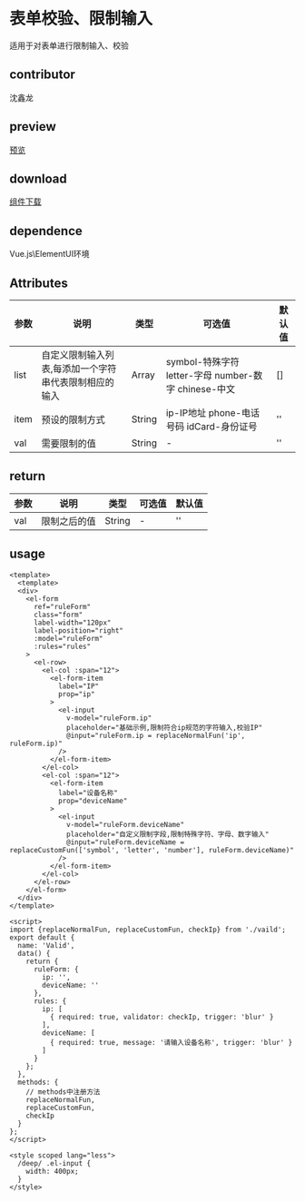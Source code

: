 # 表单校验、限制输入
适用于对表单进行限制输入、校验
## contributor
沈鑫龙
## preview
[预览](./index.html#/demo/valid)
## download
[组件下载](./js/html/com-valid.zip)
## dependence
Vue.js\ElementUI环境

## Attributes
| 参数 |	说明 |类型 |可选值	| 默认值 |
| ---- | ---- |---- | ----   |----  | 
| list | 自定义限制输入列表,每添加一个字符串代表限制相应的输入 | Array | symbol-特殊字符 letter-字母 number-数字 chinese-中文 | []  | 
| item | 预设的限制方式 | String | ip-IP地址 phone-电话号码 idCard-身份证号 | ''  | 
| val | 需要限制的值 | String | - | ''  | 
## return
| 参数 |	说明 |类型 |可选值	| 默认值 |
| ---- | ---- |---- | ----   |----  | 
| val | 限制之后的值 | String | - | ''  | 
## usage
```
<template>
  <template>
  <div>
    <el-form 
      ref="ruleForm"
      class="form"
      label-width="120px"
      label-position="right"
      :model="ruleForm"
      :rules="rules"
    >
      <el-row>
        <el-col :span="12">
          <el-form-item
            label="IP"
            prop="ip"
          >
            <el-input
              v-model="ruleForm.ip"
              placeholder="基础示例,限制符合ip规范的字符输入,校验IP"
              @input="ruleForm.ip = replaceNormalFun('ip', ruleForm.ip)"
            />
          </el-form-item>
        </el-col>
        <el-col :span="12">
          <el-form-item
            label="设备名称"
            prop="deviceName"
          >
            <el-input
              v-model="ruleForm.deviceName"
              placeholder="自定义限制字段,限制特殊字符、字母、数字输入"
              @input="ruleForm.deviceName = replaceCustomFun(['symbol', 'letter', 'number'], ruleForm.deviceName)"
            />
          </el-form-item>
        </el-col>
      </el-row>
    </el-form>
  </div>
</template>

<script>
import {replaceNormalFun, replaceCustomFun, checkIp} from './vaild';
export default {
  name: 'Valid',
  data() {
    return {
      ruleForm: {
        ip: '',
        deviceName: ''
      },
      rules: {
        ip: [
          { required: true, validator: checkIp, trigger: 'blur' }
        ],
        deviceName: [
          { required: true, message: '请输入设备名称', trigger: 'blur' }
        ]
      }
    };
  },
  methods: {
    // methods中注册方法
    replaceNormalFun, 
    replaceCustomFun,
    checkIp
  }
};
</script>

<style scoped lang="less">
  /deep/ .el-input {
    width: 400px;
  }
</style>

```
